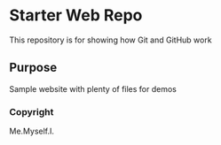 # Starter Web Repo

This repository is for showing how Git and GitHub work

## Purpose

Sample website with plenty of files for demos

### Copyright

Me.Myself.I.